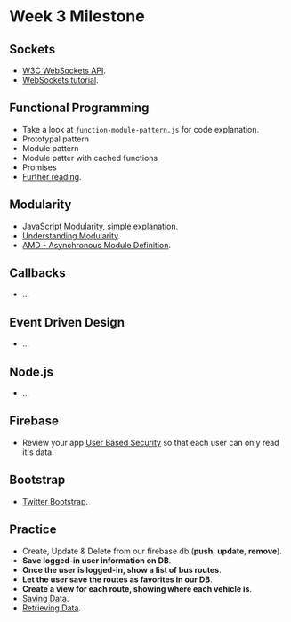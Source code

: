 Week 3 Milestone
===================

## Sockets

* [W3C WebSockets API](http://dev.w3.org/html5/websockets/).
* [WebSockets tutorial](http://www.html5rocks.com/es/tutorials/websockets/basics/).

## Functional Programming

* Take a look at `function-module-pattern.js` for code explanation.
* Prototypal pattern
* Module pattern
* Module patter with cached functions
* Promises
* [Further reading](http://eloquentjavascript.net/1st_edition/chapter6.html).

## Modularity

* [JavaScript Modularity, simple explanation](https://spring.io/blog/2014/04/11/javascript-modularity-without-the-buzzwords).
* [Understanding Modularity](http://eloquentjavascript.net/1st_edition/chapter9.html).
* [AMD - Asynchronous Module Definition](http://addyosmani.com/writing-modular-js/).

## Callbacks

* ...

## Event Driven Design

* ...

## Node.js

* ...

## Firebase

* Review your app [User Based Security](https://www.firebase.com/docs/security/guide/user-security.html) so that each user can only read it's data.

## Bootstrap

* [Twitter Bootstrap](http://www.getbootstrap.com/).

## Practice

* Create, Update & Delete from our firebase db (__push__, __update__, __remove__).
 * __Save logged-in user information on DB__.
 * __Once the user is logged-in, show a list of bus routes__.
 * __Let the user save the routes as favorites in our DB__.
 * __Create a view for each route, showing where each vehicle is__.
 * [Saving Data](https://www.firebase.com/docs/web/guide/saving-data.html).
 * [Retrieving Data](https://www.firebase.com/docs/web/guide/retrieving-data.html).